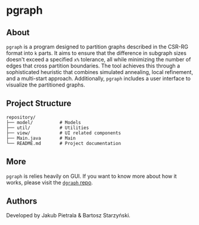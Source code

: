 # pgraph

## About
`pgraph` is a program designed to partition graphs described in the CSR-RG format into `k` parts. It aims to ensure that the difference in subgraph sizes doesn't exceed a specified `x%` tolerance, all while minimizing the number of edges that cross partition boundaries. The tool achieves this through a sophisticated heuristic that combines simulated annealing, local refinement, and a multi-start approach. Additionally, `pgraph` includes a user interface to visualize the partitioned graphs.

## Project Structure
```
repository/
├── model/          # Models
├── util/           # Utilities
├── view/           # UI related components
├── Main.java       # Main
└── README.md       # Project documentation
```
## More
`pgraph` is relies heavily on GUI. If you want to know more about how it works, please visit the [`dgraph` repo](https://github.com/j4ckpie/dgraph).

## Authors
Developed by Jakub Pietrala & Bartosz Starzyński.
